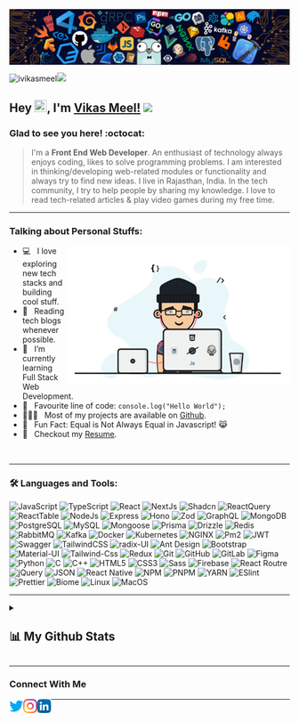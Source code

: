 <img align="center" src="https://raw.githubusercontent.com/iVikasMeel/iVikasMeel/main/assets/bg.png" style="max-width: 100%;">

<p align="left"><img src="https://komarev.com/ghpvc/?username=ivikasmeel&label=Profile%20views&color=0e75b6&style=flat" alt="ivikasmeel" /><img src="https://media.giphy.com/media/mGcNjsfWAjY5AEZNw6/giphy.gif" width="50"> </p>

## Hey <img src="https://media.giphy.com/media/hvRJCLFzcasrR4ia7z/giphy.gif" width="22px"  height="22px">, I'm [Vikas Meel!](https://github.com/ivikasmeel) <img src="https://emojis.slackmojis.com/emojis/images/1531849430/4246/blob-sunglasses.gif?1531849430" width="30"/>

### Glad to see you here! :octocat:

> I'm a **Front End Web Developer**. An enthusiast of technology always enjoys coding, likes to solve programming problems. I am interested in thinking/developing web-related modules or functionality and always try to find new ideas. I live in Rajasthan, India.  In the tech community, I try to help people by sharing my knowledge. I love to read tech-related articles & play video games during my free time.

---

### Talking about Personal Stuffs:

<img align="right" height="250" width="400" alt="Vikas Meel" src="https://github.com/iVikasMeel/iVikasMeel/blob/main/assets/ivikasmeel.gif" />

- 💻 &nbsp; I love exploring new tech stacks and building cool stuff.
- 📰 &nbsp; Reading tech blogs whenever possible.
- 🚀 &nbsp; I’m currently learning Full Stack Web Development.
- 🧠 &nbsp; Favourite line of code: `console.log("Hello World");`
- 👨🏻‍💻 &nbsp; Most of my projects are available on [Github](https://github.com/iVikasMeel).
- 👾 &nbsp; Fun Fact: Equal is Not Always Equal in Javascript! 😹
- 📝 &nbsp; Checkout my [Resume]().

<br />

---

### 🛠 Languages and Tools:

![JavaScript](https://img.shields.io/badge/-JavaScript-000000?style=flat&logo=javascript)
![TypeScript](https://img.shields.io/badge/-TypeScript-000000?style=flat&logo=TypeScript)
![React](https://img.shields.io/badge/-React-000000?style=flat&logo=react)
![NextJs](https://img.shields.io/badge/-NextJs-000000?style=flat&logo=Next.js)
![Shadcn](https://img.shields.io/badge/-Shadcn%20UI-000000?style=flat&logo=ShadcnUI)
![ReactQuery](https://img.shields.io/badge/-React%20Query-000000?style=flat&logo=ReactQuery)
![ReactTable](https://img.shields.io/badge/-React%20Table-000000?style=flat&logo=ReactTable)
![NodeJs](https://img.shields.io/badge/-NodeJs-000000?style=flat&logo=Node.js)
![Express](https://img.shields.io/badge/-Express-000000?style=flat&logo=Express)
![Hono](https://img.shields.io/badge/-Hono-000000?style=flat&logo=Hono)
![Zod](https://img.shields.io/badge/-Zod-000000?style=flat&logo=Zod)
![GraphQL](https://img.shields.io/badge/-GraphQL-000000?style=flat&logo=graphql)
![MongoDB](https://img.shields.io/badge/-MongoDB-000000?style=flat&logo=mongodb)
![PostgreSQL](https://img.shields.io/badge/-PostgreSQL-000000?style=flat&logo=PostgreSQL)
![MySQL](https://img.shields.io/badge/-MySQL-000000?style=flat&logo=mysql)
![Mongoose](https://img.shields.io/badge/-Mongoose-000000?style=flat&logo=Mongoose)
![Prisma](https://img.shields.io/badge/-Prisma-000000?style=flat&logo=Prisma)
![Drizzle](https://img.shields.io/badge/-Drizzle-000000?style=flat&logo=Drizzle)
![Redis](https://img.shields.io/badge/-Redis-000000?style=flat&logo=Redis)
![RabbitMQ](https://img.shields.io/badge/-RabbitMQ-000000?style=flat&logo=RabbitMQ)
![Kafka](https://img.shields.io/badge/-Kafka-000000?style=flat&logo=apachekafka)
![Docker](https://img.shields.io/badge/-Docker-000000?style=flat&logo=docker)
![Kubernetes](https://img.shields.io/badge/-Kubernetes-000000?style=flat&logo=kubernetes)
![NGINX](https://img.shields.io/badge/-NGINX-000000?style=flat&logo=nginx)
![Pm2](https://img.shields.io/badge/-Pm2-000000?style=flat&logo=Pm2)
![JWT](https://img.shields.io/badge/-JWT-000000?style=flat&logo=JSON-web-tokens)
![Swagger](https://img.shields.io/badge/-Swagger-000000?style=flat&logo=swagger)
![TailwindCSS](https://img.shields.io/badge/-TailwindCSS-000000?style=flat&logo=TailwindCSS)
![radix-UI](https://img.shields.io/badge/-Redix%20UI-000000?style=flat&logo=radixUI)
![Ant Design](https://img.shields.io/badge/-Ant%20Design-000000?style=flat&logo=AntDesign)
![Bootstrap](https://img.shields.io/badge/-Bootstrap-000000?style=flat&logo=bootstrap)
![Material-UI](https://img.shields.io/badge/-Material%20UI-000000?style=flat&logo=mui)
![Tailwind-Css](https://img.shields.io/badge/-Tailwind%20CSS-000000?style=flat&logo=tailwindcss)
![Redux](https://img.shields.io/badge/-Redux-000000?style=flat&logo=redux&logoColor=764ABC)
![Git](https://img.shields.io/badge/-Git-000000?style=flat&logo=git)
![GitHub](https://img.shields.io/badge/-GitHub-000000?style=flat&logo=github)
![GitLab](https://img.shields.io/badge/-GitLab-000000?style=flat&logo=GitLab)
![Figma](https://img.shields.io/badge/-Figma-000000?style=flat&logo=figma)
![Python](https://img.shields.io/badge/-Python-000000?style=flat&logo=python)
![C](https://img.shields.io/badge/-C-000000?style=flat&logo=c)
![C++](https://img.shields.io/badge/-C++-000000?style=flat&logo=c%2B%2B)
![HTML5](https://img.shields.io/badge/-HTML5-000000?style=flat&logo=html5)
![CSS3](https://img.shields.io/badge/-CSS3-000000?style=flat&logo=css3&logoColor=1572B6)
![Sass](https://img.shields.io/badge/-SCSS-000000?style=flat&logo=sass)
![Firebase](https://img.shields.io/badge/-Firebase-000000?style=flat&logo=firebase)
![React Routre](https://img.shields.io/badge/-Router-000000?style=flat&logo=react-router)
![jQuery](https://img.shields.io/badge/-jQuery-000000?style=flat&logo=jQuery&logoColor=0078D6)
![JSON](https://img.shields.io/badge/-JSON-000000?style=flat&logo=JSON&logoColor=565656)
![React Native](https://img.shields.io/badge/-React%20Native-000000?style=flat&logo=react)
![NPM](https://img.shields.io/badge/-npm-000000?style=flat&logo=npm)
![PNPM](https://img.shields.io/badge/-pnpm-000000?style=flat&logo=pnpm)
![YARN](https://img.shields.io/badge/-yarn-000000?style=flat&logo=yarn)
![ESlint](https://img.shields.io/badge/-ESlint-000000?style=flat&logo=ESlint&logoColor=3831ca)
![Prettier](https://img.shields.io/badge/-Prettier-000000?style=flat&logo=Prettier)
![Biome](https://img.shields.io/badge/-Biome-000000?style=flat&logo=Biome)
![Linux](https://img.shields.io/badge/-Linux-000000?style=flat&logo=Linux)
![MacOS](https://img.shields.io/badge/-MacOS-000000?style=flat&logo=MacOS)

---

<details>
    <summary> <h2>📊 My Github Stats</h2></summary>
 <p align="center">
    <a href="http://www.github.com/ivikasmeel"><img src="https://github-readme-streak-stats.herokuapp.com/?user=ivikasmeel&stroke=ffffff&background=0D1117&ring=5BCDEC&fire=5BCDEC&currStreakNum=ffffff&currStreakLabel=5BCDEC&sideNums=ffffff&sideLabels=ffffff&dates=ffffff&hide_border=true" /></a></p>

 <a href="https://github.com/ivikasmeel"><img alt="Vikas Meel's Github Stats" src="https://github-readme-stats.vercel.app/api?username=ivikasmeel&show_icons=true&count_private=true&theme=react&hide_border=true&bg_color=0D1117" /></a>
  <a href="https://github.com/ivikasmeel"><img alt="Vikas Meel's Top Languages" src="https://github-readme-stats.vercel.app/api/top-langs/?username=ivikasmeel&langs_count=8&count_private=true&layout=compact&theme=react&hide_border=true&bg_color=0D1117" width="300px"/></a>
</details>

---

### Connect With Me

<a target="_blank" href="https://twitter.com/ivikasmeel">
  <img align="left" alt="Vikas Meel | Twitter" width="25px" src="https://raw.githubusercontent.com/iVikasMeel/iVikasMeel/main/assets/twitter.png" />
</a>
<a target="_blank" href="https://www.instagram.com//">
  <img align="left" alt="Vikas Meel | Instagram" width="25px" src="https://raw.githubusercontent.com/iVikasMeel/iVikasMeel/main/assets/instagram.png" />
</a>
<a target="_blank" href="https://www.linkedin.com/in/ivikasmeel/">
  <img align="left" alt="Vikas Meel | LinkedIn" width="25px" src="https://raw.githubusercontent.com/iVikasMeel/iVikasMeel/main/assets/linkedin.png" />
</a>

---